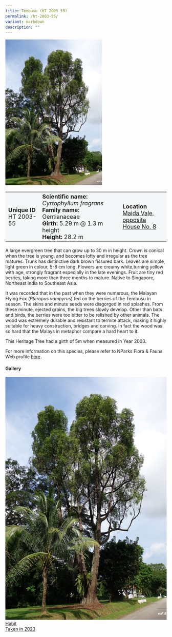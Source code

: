 ```yaml
---
title: Tembusu (HT 2003 55)
permalink: /ht-2003-55/
variant: markdown
description: ""
---
```

<div class="isomer-image-wrapper">
<img style="width: 60%" src="/images/Heritage_trees_photos/cyrfra_ht2003-55_habit.jpg"> 
</div><table style="minWidth: 100px; font-size: 18px; background: #F4F6F7">
<tbody><tr>
<td rowspan="1" colspan="1">
<strong>Unique ID</strong>
<br>HT 2003-55
</td>
<td rowspan="1" colspan="1">
<strong>Scientific name:</strong> <em>Cyrtophyllum fragrans</em> 
<br><strong>Family name:</strong> Gentianaceae
<br><strong>Girth:</strong> 5.29 m @ 1.3 m height
<br><strong>Height: </strong>28.2 m
</td>
<td rowspan="1" colspan="1"><strong>Location</strong><a href="https://www.onemap.gov.sg/?lat=1.4053759999975264&amp;lng=103.87028299999994">
<br>Maida Vale, opposite
<br>House No. 8</a>
</td>
</tr>
</tbody></table>
<p>A large evergreen tree that can grow up to 30 m in height. Crown is conical when the tree is young, and becomes lofty and irregular as the tree matures. Trunk has distinctive dark brown fissured bark. Leaves are simple, light green in colour, 5-8 cm long. Flowers are creamy white,turning yellow with age, strongly fragrant especially in the late evenings. Fruit are tiny red berries, taking more than three months to mature. Native to Singapore, Northeast India to Southeast Asia. 
  
</p><p>It was recorded that in the past when they were numerous, the Malayan Flying Fox (<em>Pteropus vampyrus</em>) fed on the berries of the Tembusu in season. The skins and minute seeds were disgorged in red splashes. From these minute, ejected grains, the big trees slowly develop. Other than bats and birds, the berries were too bitter to be relished by other animals. The wood was extremely durable and resistant to termite attack, making it highly suitable for heavy construction, bridges and carving. In fact the wood was so hard that the Malays in metaphor compare a hard heart to it. </p>

<p>This Heritage Tree had a girth of 5m when measured in Year 2003.</p>

<p>For more information on this species, please refer to NParks Flora &amp; Fauna Web profile <a href="https://www.nparks.gov.sg/florafaunaweb/flora/2/8/2895">here</a>.</p>

<h4>Gallery</h4>
<div class="isomer-card-grid">
<a href="/images/Heritage_trees_photos/cyrfra_ht2003-55_habit.jpg" class="isomer-card">
<div class="isomer-card-image">
<div class="isomer-image-wrapper"><img src="/images/Heritage_trees_photos/cyrfra_ht2003-55_habit.jpg"></div></div>
<div class="isomer-card-body"><div class="isomer-card-title">Habit</div><div class="isomer-card-description">Taken in 2023</div></div></a><br></div>